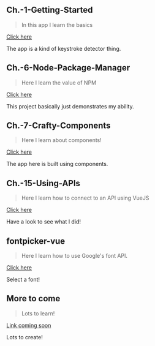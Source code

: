 ## Ch.-1-Getting-Started
> In this app I learn the basics

<a href="/Udemy-Practice-VueJS-App/Ch.-1-Getting-Started">Click here</a>

The app is a kind of keystroke detector thing.

## Ch.-6-Node-Package-Manager
> Here I learn the value of NPM

<a href="/Udemy-Practice-VueJS-App/Ch.-6-Node-Package-Manager">Click here</a>

This project basically just demonstrates my ability.

## Ch.-7-Crafty-Components
> Here I learn about components!

<a href="/Udemy-Practice-VueJS-App/Ch.-7-Crafty-Components">Click here</a>

The app here is built using components.

## Ch.-15-Using-APIs
> Here I learn how to connect to an API using VueJS

<a href="/Udemy-Practice-VueJS-App/Ch.-15-Using-APIs">Click here</a>

Have a look to see what I did!

## fontpicker-vue
> Here I learn how to use Google's font API.

<a href="/Udemy-Practice-VueJS-App/fontpicker-vue">Click here</a>

Select a font!

## More to come
> Lots to learn!

<a href="#">Link coming soon</a>

Lots to create!
